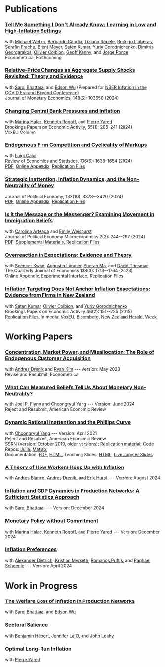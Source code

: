 # Publications
### [<i class="fa fa-book" aria-hidden="true"></i> Tell Me Something I Don't Already Know: Learning in Low and High-Inflation Settings](/wetal_tellme.pdf)
with  [Michael Weber](http://faculty.chicagobooth.edu/michael.weber/), [Bernardo Candia](https://www.bernardocandia.com/), [Tiziano Ropele](https://ideas.repec.org/f/pro704.html), [Rodrigo Lluberas](https://www.linkedin.com/in/rodrigo-lluberas-583a8a54/?originalSubdomain=uy), [Serafin Frache](https://www.serafin-frache.com/), [Brent Meyer](https://www.atlantafed.org/research/economists/meyer-brent), [Saten Kumar](https://www.satenkumar.com/), [Yuriy Gorodnichenko](http://emlab.berkeley.edu/~ygorodni/index.htm), [Dimitris Georgarakos](https://www.ecb.europa.eu/pub/research/authors/profiles/dimitris-georgarakos.en.html), [Olivier Coibion](https://sites.google.com/site/ocoibion/), [Geoff Kenny](https://www.ecb.europa.eu/pub/research/authors/profiles/geoff-kenny.en.html), and [Jorge Ponce](https://jorgeponce.wordpress.com/)<br/>
<span class=journal>Econometrica</span>, Forthcoming <br />

### [<i class="fa fa-book" aria-hidden="true"></i> Relative-Price Changes as Aggregate Supply Shocks Revisited: Theory and Evidence](https://doi.org/10.1016/j.jmoneco.2024.103650) 
with [Saroj Bhattarai](https://sites.google.com/site/bhattaraisaroj/) and [Edson Wu](https://edson-wu.github.io/) (Prepared for [NBER Inflation in the COVID Era and Beyond Conference](https://www.nber.org/conferences/inflation-covid-era-and-beyond-spring-2024)) <br />
<span class=journal>Journal of Monetary Economics</span>, 148(S): 103650 (2024)<br />

### [<i class="fas fa-book" aria-hidden="true"></i> Changing Central Bank Pressures and Inflation](https://www.brookings.edu/wp-content/uploads/2024/11/16937-BPEA-BPEA-SP24_WEB-Afrouzi-et-al.pdf)
with [Marina Halac](https://sites.google.com/view/marinahalac), [Kenneth Rogoff](https://scholar.harvard.edu/rogoff/home), and [Pierre Yared](https://www0.gsb.columbia.edu/faculty/pyared/) <br />
<span class=journal>Brookings Papers on Economic Activity</span>, 55(1): 205–241 (2024)<br />
[VoxEU Column](https://cepr.org/voxeu/columns/changing-central-bank-pressures-and-inflation) <br />

### [<i class="fa fa-book" aria-hidden="true"></i> Endogenous Firm Competition and Cyclicality of Markups](https://doi.org/10.1162/rest_a_01281)<br/>
with [Luigi Caloi](https://econ.columbia.edu/econpeople/luigi-beneduci-caloi/)<br />
<span class=journal>Review of Economics and Statistics</span>, 106(6): 1638–1654 (2024)<br />
[PDF](/ac_markup_cyclicality/ac_markups.pdf), [Online Appendix](/ac_markup_cyclicality/ac_online_appendix.pdf), [Replication Files](https://dataverse.harvard.edu/dataset.xhtml?persistentId=doi:10.7910/DVN/MM6ZCV)<br/>

### [<i class="fa fa-book" aria-hidden="true"></i> Strategic Inattention, Inflation Dynamics, and the Non-Neutrality of Money](https://doi.org/10.1086/730201)<br />
<span class=journal>Journal of Political Economy</span>, 132(10): 3378--3420 (2024)<br />
[PDF](/strategic_inattention.pdf), [Online Appendix](/strategic_inattention_appendix.pdf), [Replication Files](https://doi.org/10.7910/DVN/AO6C85)<br />

### [<i class="fa fa-book" aria-hidden="true"></i> Is it the Message or the Messenger? Examining Movement in Immigration Beliefs](https://doi.org/10.1086/728365) <br /> 
with [Carolina Arteaga](http://www.carolinaarteaga.com/) and [Emily Weisburst](https://sites.google.com/site/emilyweisburst/home?authuser=0) <br />
<span class=journal>Journal of Political Economy Microeconomics</span> 2(2): 244--297 (2024) <br />
[PDF](/aaw_persuasion.pdf), [Supplemental Materials](/aaw_persuasion_supplemental.pdf), [Replication Files](https://doi.org/10.7910/DVN/8DM8KG) <br />

### [<i class="fa fa-book" aria-hidden="true"></i> Overreaction in Expectations: Evidence and Theory](https://doi.org/10.1093/qje/qjad009)
with [Spencer Kwon](https://www.hbs.edu/faculty/Pages/profile.aspx?facId=1069369), [Augustin Landier](https://sites.google.com/site/augustinlandier/), [Yueran Ma](https://voices.uchicago.edu/yueranma/), and [David Thesmar](https://mitsloan.mit.edu/faculty/directory/david-thesmar)<br />
<span class=journal>The Quarterly Journal of Economics</span> 138(3): 1713--1764 (2023)<br />
[Online Appendix](/aklmt_overreaction_appendix.pdf), [Experimental Interface](https://github.com/forecast-research/interface), [Replication Files](https://doi.org/10.7910/DVN/3Q6BHC)<br/>

### [<i class="fa fa-book" aria-hidden="true"></i> Inflation Targeting Does Not Anchor Inflation Expectations: Evidence from Firms in New Zealand](https://www.brookings.edu/wp-content/uploads/2015/09/KumarTextFall15BPEA.pdf)
with [Saten Kumar](http://www.aut.ac.nz/profiles/saten-kumar), [Olivier Coibion](https://sites.google.com/site/ocoibion/), and [Yuriy Gorodnichenko](http://eml.berkeley.edu/~ygorodni/) <br/>
<span class=journal>Brookings Papers on Economic Activity</span> 46(2): 151--225 (2015)<br />
[Replication Files](/KACG_replication_files.zip), 
In media: [VoxEU](http://www.voxeu.org/article/inflation-targeting-and-expectations),
                [Bloomberg](http://www.bloomberg.com/news/articles/2015-09-10/this-new-study-questions-a-key-assumption-central-bankers-make-about-themselves),
                [New Zealand Herald](http://m.nzherald.co.nz/business/news/article.cfm?c_id=3&objectid=11511461),
                [Week](http://theweek.com/speedreads/576720/americans-know-nothing-about-money-because-theyre-busy-googling-puppies) <br />

# Working Papers

### [<i class="fas fa-file-alt" aria-hidden="true"></i> Concentration, Market Power, and Misallocation: The Role of Endogenous Customer Acquisition](/adk_concentration.pdf)
with [Andres Drenik](http://www.andresdrenik.com) and [Ryan Kim](https://sites.google.com/site/ryansungryongkim/) --- Version: May 2023 <br />
Revise and Resubmit, <span class=journal> Econometrica </span><br />

### [<i class="fas fa-file-alt" aria-hidden="true"></i> What Can Measured Beliefs Tell Us About Monetary Non-Neutrality?](/afy_selection.pdf)
with [Joel P. Flynn](https://joelflynn.com) and [Choongryul Yang](https://choongryulyang.github.io/) --- Version: June 2024 <br />
Reject and Resubmit, <span class=journal>American Economic Review</span> <br />

### [<i class="fas fa-file-alt" aria-hidden="true"></i> Dynamic Rational Inattention and the Phillips Curve](/dynamic_inattention/draft_2021_04.pdf) <br />
with [Choongryul Yang](https://choongryulyang.github.io/) --- Version: April 2021 <br />
Reject and Resubmit, <span class=journal>American Economic Review</span> <br />
[SSRN](https://papers.ssrn.com/sol3/papers.cfm?abstract_id=3465793) (Version: October 2019, [older versions](/dynamic_inattention/));
[Replication material](https://afrouzi.com/DRIPs.jl/dev/examples/ex6_ay2020/ex6_Afrouzi_Yang_2020/);
Code Repos:
    [Julia](http://github.com/afrouzi/DRIPs.jl),
    [Matlab](https://github.com/choongryulyang/DRIPs.m);<br/>
Documentation: [PDF](/dynamic_inattention/manual.pdf), [HTML](http://afrouzi.github.io/DRIPs.jl/dev/), Teaching Slides: [HTML](/DRIPs_slides.html), [Live Jupyter Slides](https://mybinder.org/v2/gh/afrouzi/DRIPs-slides/master?filepath=intro_slides.ipynb) <br />

### [<i class="fas fa-file-alt" aria-hidden="true"></i> A Theory of How Workers Keep Up with Inflation](/abdh_inflation.pdf) 
with [Andres Blanco](https://www.andresjblanco.com/), [Andres Drenik](http://www.andresdrenik.com), and [Erik Hurst](https://erikhurst.com) --- Version: August 2024

### [<i class="fas fa-file-alt" aria-hidden="true"></i> Inflation and GDP Dynamics in Production Networks: A Sufficient Statistics Approach](/ab_inflation_networks.pdf)
with [Saroj Bhattarai](https://sites.google.com/site/bhattaraisaroj/) --- Version: December 2024

### [<i class="fas fa-file-alt" aria-hidden="true"></i> Monetary Policy without Commitment](/ahry_mpwc.pdf)
with [Marina Halac](https://sites.google.com/view/marinahalac), [Kenneth Rogoff](https://scholar.harvard.edu/rogoff/home), and [Pierre Yared](https://www0.gsb.columbia.edu/faculty/pyared/) --- Version: December 2024 <br />

### [<i class="fas fa-file-alt" aria-hidden="true"></i> Inflation Preferences](/admps_preferences.pdf) 
with [Alexander Dietrich](https://sites.google.com/view/alexanderdietrich), [Kristian Myrseth](https://sites.google.com/site/kmyrseth2/Myrseth), [Romanos Priftis](https://sites.google.com/site/romanospriftis/home), and [Raphael Schoenle](https://people.brandeis.edu/~schoenle/) --- Version: April 2024

# Work in Progress

### [<i class="fa fa-pencil-alt" aria-hidden="true"></i> The Welfare Cost of Inflation in Production Networks](/abw_slides.pdf) 
with [Saroj Bhattarai](https://sites.google.com/site/bhattaraisaroj/) and [Edson Wu](https://edson-wu.github.io/)

### <i class="fa fa-pencil-alt" aria-hidden="true"></i> Sectoral Salience
with [Benjamin Hébert](https://gsb-faculty.stanford.edu/benjamin-hebert/), [Jennifer La'O](https://www.jennifer-la-o.com/), and [John Leahy](https://sites.google.com/umich.edu/johnleahy/home)

### <i class="fas fa-file-alt" aria-hidden="true"></i> Optimal Long-Run Inflation
with [Pierre Yared](https://www0.gsb.columbia.edu/faculty/pyared/)